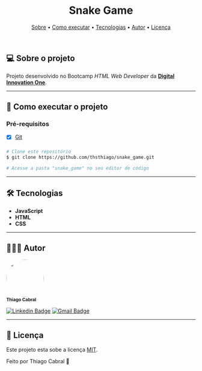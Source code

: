 <h1 align="center">Snake Game</h1>

<p align="center">
 <a href="#-sobre-o-projeto">Sobre</a> •
 <a href="#-como-executar-o-projeto">Como executar</a> •
 <a href="#-tecnologias">Tecnologias</a> •
 <a href="#-autor">Autor</a> •
 <a href="#user-content--licença">Licença</a>
</p>
<br>

## 💻 Sobre o projeto

Projeto desenvolvido no Bootcamp _HTML Web Developer_ da [**Digital Innovation One**](https://digitalinnovation.one/).

---

## 🚀 Como executar o projeto

### Pré-requisitos

- [x] [Git](https://git-scm.com)

###

```bash
# Clone este repositório
$ git clone https://github.com/thsthiago/snake_game.git

# Acesse a pasta "snake_game" no seu editor de código
```

---

## 🛠 Tecnologias

- **JavaScript**
- **HTML**
- **CSS**

---

## 👨🏽‍💻 Autor

 <img style="border-radius: 50%" src="https://avatars.githubusercontent.com/u/61162365?v=4" width="100px;" alt=""/>
 <br />
 <sub><b>Thiago Cabral</b></sub></a>
 <br />

[![Linkedin Badge](https://img.shields.io/badge/Thiago-0077B5?style=for-the-badge&logo=linkedin&logoColor=white&link=https://www.linkedin.com/in/thsthiago-cabral/)](https://www.linkedin.com/in/thsthiago-cabral/)
[![Gmail Badge](https://img.shields.io/badge/thiagocabral477@gmail.com-D14836?style=for-the-badge&logo=gmail&logoColor=white&link=mailto:thiagocabral477@gmail.com)](mailto:thiagocabral477@gmail.com)

---

## 📝 Licença

Este projeto esta sobe a licença [MIT](./LICENSE).

Feito por Thiago Cabral 🚀
